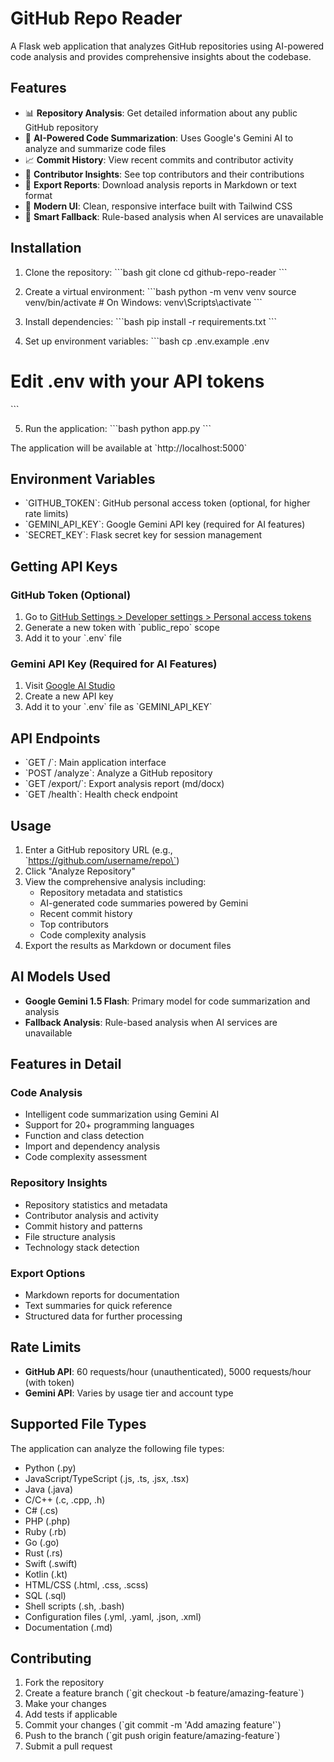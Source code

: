 # GitHub Repo Reader

A Flask web application that analyzes GitHub repositories using AI-powered code analysis and provides comprehensive insights about the codebase.

## Features

- 📊 **Repository Analysis**: Get detailed information about any public GitHub repository
- 🤖 **AI-Powered Code Summarization**: Uses Google's Gemini AI to analyze and summarize code files
- 📈 **Commit History**: View recent commits and contributor activity
- 👥 **Contributor Insights**: See top contributors and their contributions
- 📄 **Export Reports**: Download analysis reports in Markdown or text format
- 🎨 **Modern UI**: Clean, responsive interface built with Tailwind CSS
- 🔄 **Smart Fallback**: Rule-based analysis when AI services are unavailable

## Installation

1. Clone the repository:
\`\`\`bash
git clone <repository-url>
cd github-repo-reader
\`\`\`

2. Create a virtual environment:
\`\`\`bash
python -m venv venv
source venv/bin/activate  # On Windows: venv\\Scripts\\activate
\`\`\`

3. Install dependencies:
\`\`\`bash
pip install -r requirements.txt
\`\`\`

4. Set up environment variables:
\`\`\`bash
cp .env.example .env
# Edit .env with your API tokens
\`\`\`

5. Run the application:
\`\`\`bash
python app.py
\`\`\`

The application will be available at \`http://localhost:5000\`

## Environment Variables

- \`GITHUB_TOKEN\`: GitHub personal access token (optional, for higher rate limits)
- \`GEMINI_API_KEY\`: Google Gemini API key (required for AI features)
- \`SECRET_KEY\`: Flask secret key for session management

## Getting API Keys

### GitHub Token (Optional)
1. Go to [GitHub Settings > Developer settings > Personal access tokens](https://github.com/settings/tokens)
2. Generate a new token with \`public_repo\` scope
3. Add it to your \`.env\` file

### Gemini API Key (Required for AI Features)
1. Visit [Google AI Studio](https://makersuite.google.com/app/apikey)
2. Create a new API key
3. Add it to your \`.env\` file as \`GEMINI_API_KEY\`

## API Endpoints

- \`GET /\`: Main application interface
- \`POST /analyze\`: Analyze a GitHub repository
- \`GET /export/<format>\`: Export analysis report (md/docx)
- \`GET /health\`: Health check endpoint

## Usage

1. Enter a GitHub repository URL (e.g., \`https://github.com/username/repo\`)
2. Click "Analyze Repository"
3. View the comprehensive analysis including:
   - Repository metadata and statistics
   - AI-generated code summaries powered by Gemini
   - Recent commit history
   - Top contributors
   - Code complexity analysis
4. Export the results as Markdown or document files

## AI Models Used

- **Google Gemini 1.5 Flash**: Primary model for code summarization and analysis
- **Fallback Analysis**: Rule-based analysis when AI services are unavailable

## Features in Detail

### Code Analysis
- Intelligent code summarization using Gemini AI
- Support for 20+ programming languages
- Function and class detection
- Import and dependency analysis
- Code complexity assessment

### Repository Insights
- Repository statistics and metadata
- Contributor analysis and activity
- Commit history and patterns
- File structure analysis
- Technology stack detection

### Export Options
- Markdown reports for documentation
- Text summaries for quick reference
- Structured data for further processing

## Rate Limits

- **GitHub API**: 60 requests/hour (unauthenticated), 5000 requests/hour (with token)
- **Gemini API**: Varies by usage tier and account type

## Supported File Types

The application can analyze the following file types:
- Python (.py)
- JavaScript/TypeScript (.js, .ts, .jsx, .tsx)
- Java (.java)
- C/C++ (.c, .cpp, .h)
- C# (.cs)
- PHP (.php)
- Ruby (.rb)
- Go (.go)
- Rust (.rs)
- Swift (.swift)
- Kotlin (.kt)
- HTML/CSS (.html, .css, .scss)
- SQL (.sql)
- Shell scripts (.sh, .bash)
- Configuration files (.yml, .yaml, .json, .xml)
- Documentation (.md)

## Contributing

1. Fork the repository
2. Create a feature branch (\`git checkout -b feature/amazing-feature\`)
3. Make your changes
4. Add tests if applicable
5. Commit your changes (\`git commit -m 'Add amazing feature'\`)
6. Push to the branch (\`git push origin feature/amazing-feature\`)
7. Submit a pull request

